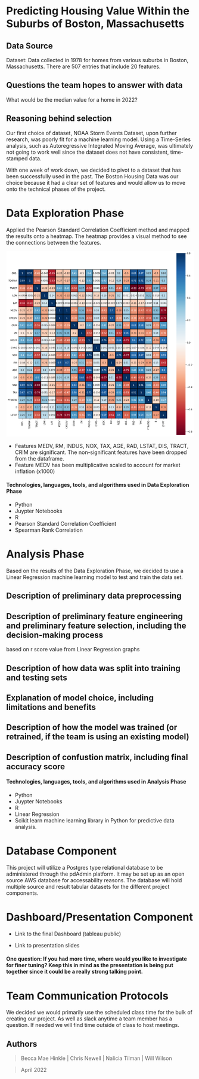 
# Predicting Housing Value Within the Suburbs of Boston, Massachusetts


## Data Source
Dataset: Data collected in 1978 for homes from various suburbs in Boston, Massachusetts. There are 507 entries that include 20 features. 
<!-- Augmented Dataset is from -->

## Questions the team hopes to answer with data
What would be the median value for a home in 2022? 

## Reasoning behind selection
Our first choice of dataset, NOAA Storm Events Dataset, upon further research, was poorly fit for a machine learning model. Using a Time-Series analysis, such as Autoregressive Integrated Moving Average, was ultimately not going to work well since the dataset does not have consistent, time-stamped data. 

With one week of work down, we decided to pivot to a dataset that has been successfully used in the past. The Boston Housing Data was our choice because it had a clear set of features and would allow us to move onto the technical phases of the project. 


# Data Exploration Phase
<!-- NOAA Dataset and Time-Series Analysis notes to be added by Chris -->

Applied the Pearson Standard Correlation Coefficient method and mapped the results onto a heatmap. The heatmap provides a visual method to see the connections between the features. 

![Standard Correlation Heatmap](Resources/EDA_Heatmap.png) 

- Features MEDV, RM, INDUS, NOX, TAX, AGE, RAD, LSTAT, DIS, TRACT, CRIM are significant. The non-significant features have been dropped from the dataframe. 
- Feature MEDV has been multiplicative scaled to account for market inflation (x1000)

<!-- Add information on work done in R -->

#### Technologies, languages, tools, and algorithms used in Data Exploration Phase
- Python
- Juypter Notebooks
- R
- Pearson Standard Correlation Coefficient
- Spearman Rank Correlation

# Analysis Phase

Based on the results of the Data Exploration Phase, we decided to use a Linear Regression machine learning model to test and train the data set. 


## Description of preliminary data preprocessing

## Description of preliminary feature engineering and preliminary feature selection, including the decision-making process
based on r score value from Linear Regression
graphs 

## Description of how data was split into training and testing sets

## Explanation of model choice, including limitations and benefits

## Description of how the model was trained (or retrained, if the team is using an existing model)

## Description of confustion matrix, including final accuracy score

#### Technologies, languages, tools, and algorithms used in Analysis Phase
- Python
- Juypter Notebooks
- R
- Linear Regression
- Scikit learn machine learning library in Python for predictive data analysis.



# Database Component
This project will utilize a Postgres type relational database  to be administered through the pdAdmin platform. It may be set up as an open source AWS database for accessability reasons. The database will hold multiple source and result tabular datasets for the different project components. 

<!-- Holds static data, interfaces with project (i.e. updates), 2+ tables, 1 join, 1 connection string -->


# Dashboard/Presentation Component

- Link to the final Dashboard (tableau public) <!-- Need to add -->

- Link to presentation slides <!-- Need to add -->

#### One question: If you had more time, where would you like to investigate for finer tuning? Keep this in mind as the presentation is being put together since it could be a really strong talking point.

# Team Communication Protocols
We decided we would primarily use the scheduled class time for the bulk of creating our project. As well as slack anytime a team member has a question. If needed we will find time outside of class to host meetings.

## Authors
> Becca Mae Hinkle | Chris Newell | Nalicia Tilman | Will Wilson

> April 2022